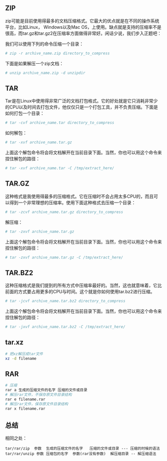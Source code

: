 ## ZIP

zip可能是目前使用得最多的文档压缩格式。它最大的优点就是在不同的操作系统平台，比如Linux， Windows以及Mac OS，上使用。缺点就是支持的压缩率不是很高，而tar.gz和tar.gz2在压缩率方面做得非常好。闲话少说，我们步入正题吧：

我们可以使用下列的命令压缩一个目录：

```bash
# zip -r archive_name.zip directory_to_compress
```

下面是如果解压一个zip文档：

```bash
# unzip archive_name.zip -d unzipdir
```

## TAR

Tar是在Linux中使用得非常广泛的文档打包格式。它的好处就是它只消耗非常少的CPU以及时间去打包文件，他仅仅只是一个打包工具，并不负责压缩。下面是如何打包一个目录：

```bash
# tar -cvf archive_name.tar directory_to_compress
```

如何解包：

```bash
# tar -xvf archive_name.tar.gz
```

上面这个解包命令将会将文档解开在当前目录下面。当然，你也可以用这个命令来捏住解包的路径：

```bash
# tar -xvf archive_name.tar -C /tmp/extract_here/
```

## TAR.GZ

这种格式是我使用得最多的压缩格式。它在压缩时不会占用太多CPU的，而且可以得到一个非常理想的压缩率。使用下面这种格式去压缩一个目录：

```bash
# tar -zcvf archive_name.tar.gz directory_to_compress
```

解压缩：

```bash
# tar -zxvf archive_name.tar.gz
```

上面这个解包命令将会将文档解开在当前目录下面。当然，你也可以用这个命令来捏住解包的路径：

```bash
# tar -zxvf archive_name.tar.gz -C /tmp/extract_here/
```

## TAR.BZ2

这种压缩格式是我们提到的所有方式中压缩率最好的。当然，这也就意味着，它比前面的方式要占用更多的CPU与时间。这个就是你如何使用tar.bz2进行压缩。

```bash
# tar -jcvf archive_name.tar.bz2 directory_to_compress
```

上面这个解包命令将会将文档解开在当前目录下面。当然，你也可以用这个命令来捏住解包的路径：

```bash
# tar -jxvf archive_name.tar.bz2 -C /tmp/extract_here/
```
## tar.xz

```bash
# 把xz解压成tar文件
xz -d filename
```

## RAR

```bash
# 压缩
rar a 生成的压缩文件的名字 压缩的文件或目录
# 解压rar文件，不保存原文件目录结构
rar e filename.rar
# 解压rar文件，保存原文件目录结构
rar x filename.rar
```
## 总结
相同之处：
```
tar/rar/zip  参数  生成的压缩文件的名字   压缩的文件或目录 --- 压缩的时候的语法
tar/rar/unzip 参数 压缩包的名字  参数(rar没有参数)  解压缩目录 -- 解压缩语法
```